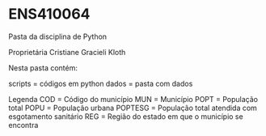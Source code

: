 # ENS410064
Pasta da disciplina de Python

Proprietária Cristiane Gracieli Kloth

Nesta pasta contém:

scripts = códigos em python
dados = pasta com dados

Legenda
COD = Código do município
MUN = Município
POPT = População total
POPU = População urbana
POPTESG = População total atendida com esgotamento sanitário
REG = Região do estado em que o município se encontra